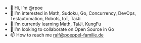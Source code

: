 - 👋 Hi, I’m @rpoe
- 👀 I’m interested in Math, Sudoku, Go, Concurrency, DevOps, Testautomation, Robots, IoT, TaiJi
- 🌱 I’m currently learning Math, TaiJi, KungFu
- 💞️ I’m looking to collaborate on Open Source in Go
- 📫 How to reach me ralf@poeppel-familie.de

<!---
rpoe/rpoe is a ✨ special ✨ repository because its `README.md` (this file) appears on your GitHub profile.
You can click the Preview link to take a look at your changes.
--->
